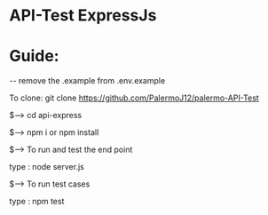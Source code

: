 # API-Test ExpressJs

# Guide: 

-- remove the .example from .env.example

To clone: git clone https://github.com/PalermoJ12/palermo-API-Test

$--> cd api-express

$--> npm i or npm install

$--> To run and test the end point

type : node server.js

$--> To run test cases 

type : npm test 
